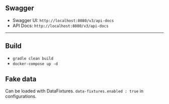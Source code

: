  ## Swagger
 - Swagger UI: `http://localhost:8080/v3/api-docs`
 - API Docs: `http://localhost:8080/v3/api-docs`
  
 ---
 ## Build
 - `gradle clean build`
 - `docker-compose up -d`

 ## Fake data
 Can be loaded with DataFixtures.
 `data-fixtures.enabled : true` in configurations.
